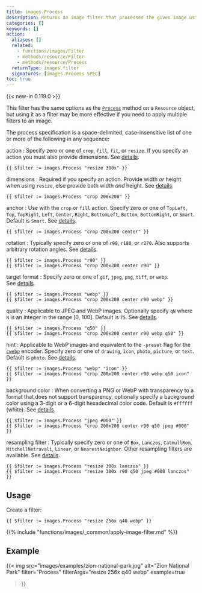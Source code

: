 ```yaml
---
title: images.Process
description: Returns an image filter that processes the given image using the given specification.
categories: []
keywords: []
action:
  aliases: []
  related:
    - functions/images/Filter
    - methods/resource/Filter
    - methods/resource/Process
  returnType: images.filter
  signatures: [images.Process SPEC]
toc: true
---
```


{{< new-in 0.119.0 >}}

This filter has the same options as the [`Process`] method on a `Resource` object, but using it as a filter may be more effective if you need to apply multiple filters to an image.

[`Process`]: /methods/resource/process/

The process specification is a space-delimited, case-insensitive list of one or more of the following in any sequence:

action
: Specify zero or one of `crop`, `fill`, `fit`, or `resize`. If you specify an action you must also provide dimensions. See&nbsp;[details](content-management/image-processing/#image-processing-methods).

```go-html-template
{{ $filter := images.Process "resize 300x" }}
```

dimensions
: Required if you specify an action. Provide width _or_ height when using `resize`, else provide both width _and_ height. See&nbsp;[details](/content-management/image-processing/#dimensions).

```go-html-template
{{ $filter := images.Process "crop 200x200" }}
```

anchor
: Use with the `crop` or `fill` action. Specify zero or one of `TopLeft`, `Top`, `TopRight`, `Left`, `Center`, `Right`, `BottomLeft`, `Bottom`, `BottomRight`, or `Smart`. Default is `Smart`. See&nbsp;[details](/content-management/image-processing/#anchor).

```go-html-template
{{ $filter := images.Process "crop 200x200 center" }}
```

rotation
: Typically specify zero or one of `r90`, `r180`, or `r270`. Also supports arbitrary rotation angles. See&nbsp;[details](/content-management/image-processing/#rotation).

```go-html-template
{{ $filter := images.Process "r90" }}
{{ $filter := images.Process "crop 200x200 center r90" }}
```

target format
: Specify zero or one of `gif`, `jpeg`, `png`, `tiff`, or `webp`. See&nbsp;[details](/content-management/image-processing/#target-format).

```go-html-template
{{ $filter := images.Process "webp" }}
{{ $filter := images.Process "crop 200x200 center r90 webp" }}
```

quality
: Applicable to JPEG and WebP images. Optionally specify `qN` where `N` is an integer in the range [0, 100]. Default is `75`. See&nbsp;[details](/content-management/image-processing/#quality).

```go-html-template
{{ $filter := images.Process "q50" }}
{{ $filter := images.Process "crop 200x200 center r90 webp q50" }}
```

hint
: Applicable to WebP images and equivalent to the `-preset` flag for the [`cwebp`] encoder. Specify zero or one of `drawing`, `icon`, `photo`, `picture`, or `text`. Default is `photo`. See&nbsp;[details](/content-management/image-processing/#hint).

[`cwebp`]: https://developers.google.com/speed/webp/docs/cwebp

```go-html-template
{{ $filter := images.Process "webp" "icon" }}
{{ $filter := images.Process "crop 200x200 center r90 webp q50 icon" }}
```

background color
: When converting a PNG or WebP with transparency to a format that does not support transparency, optionally specify a background color using a 3-digit or a 6-digit hexadecimal color code. Default is `#ffffff` (white). See&nbsp;[details](/content-management/image-processing/#background-color).

```go-html-template
{{ $filter := images.Process "jpeg #000" }}
{{ $filter := images.Process "crop 200x200 center r90 q50 jpeg #000" }}
```

resampling filter
: Typically specify zero or one of `Box`, `Lanczos`, `CatmullRom`, `MitchellNetravali`, `Linear`, or `NearestNeighbor`. Other resampling filters are available. See&nbsp;[details](/content-management/image-processing/#resampling-filter).

```go-html-template
{{ $filter := images.Process "resize 300x lanczos" }}
{{ $filter := images.Process "resize 300x r90 q50 jpeg #000 lanczos" }}
```

## Usage

Create a filter:

```go-html-template
{{ $filter := images.Process "resize 256x q40 webp" }}
```

{{% include "functions/images/_common/apply-image-filter.md" %}}

## Example

{{< img
  src="images/examples/zion-national-park.jpg"
  alt="Zion National Park"
  filter="Process"
  filterArgs="resize 256x q40 webp"
  example=true
>}}
